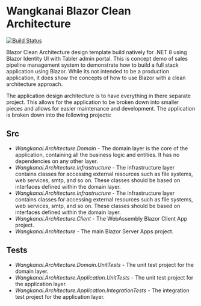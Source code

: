 # Wangkanai Blazor Clean Architecture

[![Build Status](https://dev.azure.com/wangkanai/GitHub/_apis/build/status%2Farchitecture-ai?branchName=refs%2Fpull%2F3%2Fmerge)](https://dev.azure.com/wangkanai/GitHub/_build/latest?definitionId=38&branchName=refs%2Fpull%2F3%2Fmerge)

Blazor Clean Architecture design template build natively for .NET 8 using Blazor Identity UI with Tabler admin portal. This is concept demo of sales pipeline management system to demonstrate how to build a full stack application using Blazor. While its not intended to be a production application, it does show the concepts of how to use Blazor with a clean architecture approach.

The application design architecture is to have everything in there separate project. This allows for the application to be broken down into smaller pieces and allows for easier maintenance and development. The application is broken down into the following projects:

## Src
- *Wangkanai.Architecture.Domain* - The domain layer is the core of the application, containing all the business logic and entities. It has no dependencies on any other layer.
- *Wangkanai.Architecture.Infrastructure* - The infrastructure layer contains classes for accessing external resources such as file systems, web services, smtp, and so on. These classes should be based on interfaces defined within the domain layer.
- *Wangkanai.Architecture.Infrastructure* - The infrastructure layer contains classes for accessing external resources such as file systems, web services, smtp, and so on. These classes should be based on interfaces defined within the domain layer.
- *Wangkanai.Architecture.Client* - The WebAssembly Blazor Client App project.
- *Wangkanai.Architecture* - The main Blazor Server Apps project.

## Tests
- *Wangkanai.Architecture.Domain.UnitTests* - The unit test project for the domain layer.
- *Wangkanai.Architecture.Application.UnitTests* - The unit test project for the application layer.
- *Wangkanai.Architecture.Application.IntegrationTests* - The integration test project for the application layer.
